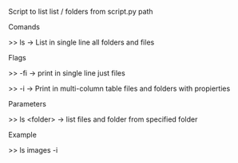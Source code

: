 Script to list list / folders from script.py path

Comands

 \>> ls -> List in single line  all folders and files

Flags

\>> -fi  -> print in single line just files

\>> -i  -> Print in multi-column table files and folders with propierties

Parameters

\>> ls \<folder> -> list files and folder from specified folder

Example

\>> ls images -i

